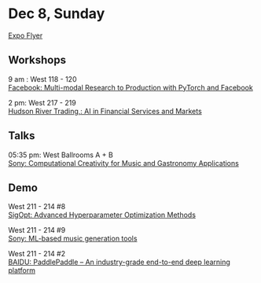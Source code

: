 # Dec 8, Sunday 

[Expo Flyer](https://media.neurips.cc/Conferences/NeurIPS2019/NeurIPS_Expo_Book_2019.pdf)

## Workshops

9 am : West 118 - 120\
[Facebook: Multi-modal Research to Production with PyTorch and Facebook](https://nips.cc/ExpoConferences/2019/schedule?workshop_id=16)

2 pm: West 217 - 219\
[Hudson River Trading,: AI in Financial Services and Markets](https://nips.cc/ExpoConferences/2019/schedule?workshop_id=22)

## Talks

05:35 pm: West Ballrooms A + B\
[Sony: Computational Creativity for Music and Gastronomy Applications](https://nips.cc/ExpoConferences/2019/schedule?talk_id=59)

## Demo

West 211 - 214 #8\
[SigOpt: Advanced Hyperparameter Optimization Methods](https://nips.cc/ExpoConferences/2019/schedule?demo_id=27)

West 211 - 214 #9\
[Sony: ML-based music generation tools](https://nips.cc/ExpoConferences/2019/schedule?demo_id=29)

West 211 - 214 #2\
[BAIDU: PaddlePaddle – An industry-grade end-to-end deep learning platform](https://nips.cc/ExpoConferences/2019/schedule?demo_id=21)